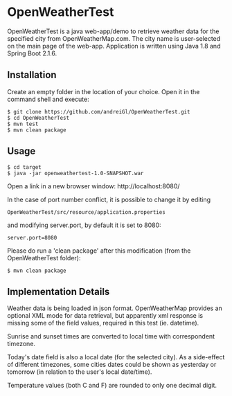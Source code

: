 # OpenWeatherTest

OpenWeatherTest is a java web-app/demo to retrieve weather data for the specified city from OpenWeatherMap.com. The city name is user-selected on the main page of the web-app.
Application is written using Java 1.8 and Spring Boot 2.1.6. 

## Installation

Create an empty folder in the location of your choice. 
Open it in the command shell and execute:

```
$ git clone https://github.com/andreiGl/OpenWeatherTest.git
$ cd OpenWeatherTest
$ mvn test
$ mvn clean package
```

## Usage

```
$ cd target
$ java -jar openweathertest-1.0-SNAPSHOT.war
```

Open a link in a new browser window: 
http://localhost:8080/

In the case of port number conflict, it is possible to change it by editing 
```
OpenWeatherTest/src/resource/application.properties
```
and modifying server.port, by default it is set to 8080:
```
server.port=8080
```
Please do run a 'clean package' after this modification (from the OpenWeatherTest folder):
```
$ mvn clean package
```
## Implementation Details
Weather data is being loaded in json format. OpenWeatherMap provides an optional XML mode for data retrieval, but apparently xml response is missing some of the field values, required in this test (ie. datetime).  

Sunrise and sunset times are converted to local time with correspondent timezone. 

Today's date field is also a local date (for the selected city). As a side-effect of different timezones, some cities dates could be shown as yesterday or tomorrow (in relation to the user's local date/time). 

Temperature values (both C and F) are rounded to only one decimal digit.

